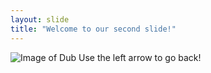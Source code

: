 ```yaml
---
layout: slide
title: "Welcome to our second slide!"
---
```

![Image of Dub](https://i.kym-cdn.com/entries/icons/original/000/035/189/dub.jpg)
Use the left arrow to go back!
